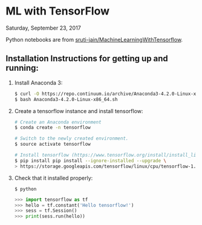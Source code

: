 # ML with TensorFlow

Saturday, September 23, 2017

Python notebooks are from [sruti-jain/MachineLearningWithTensorflow](https://github.com/sruti-jain/MachineLearningWithTensorflow).

## Installation Instructions for getting up and running:

1. Install Anaconda 3:

   ```bash
   $ curl -O https://repo.continuum.io/archive/Anaconda3-4.2.0-Linux-x86_64.sh
   $ bash Anaconda3-4.2.0-Linux-x86_64.sh
   ```

2. Create a tensorflow instance and install tensorflow:

   ```bash
   # Create an Anaconda environment
   $ conda create -n tensorflow
   
   # Switch to the newly created environment.
   $ source activate tensorflow
   
   # Install tensorflow (https://www.tensorflow.org/install/install_linux#InstallingAnaconda)
   $ pip install pip install --ignore-installed --upgrade \
   > https://storage.googleapis.com/tensorflow/linux/cpu/tensorflow-1.3.0-cp35-cp35m-linux_x86_64.whl
   ```

3. Check that it installed properly:

   `$ python`

   ```python
   >>> import tensorflow as tf
   >>> hello = tf.constant('Hello tensorflow!')
   >>> sess = tf.Session()
   >>> print(sess.run(hello))
   ```
